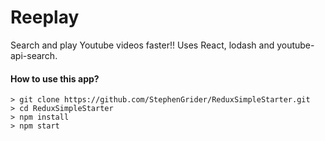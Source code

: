 # Reeplay

Search and play Youtube videos faster!! Uses React, lodash and youtube-api-search.


#### How to use this app?


```
> git clone https://github.com/StephenGrider/ReduxSimpleStarter.git
> cd ReduxSimpleStarter
> npm install
> npm start
```

